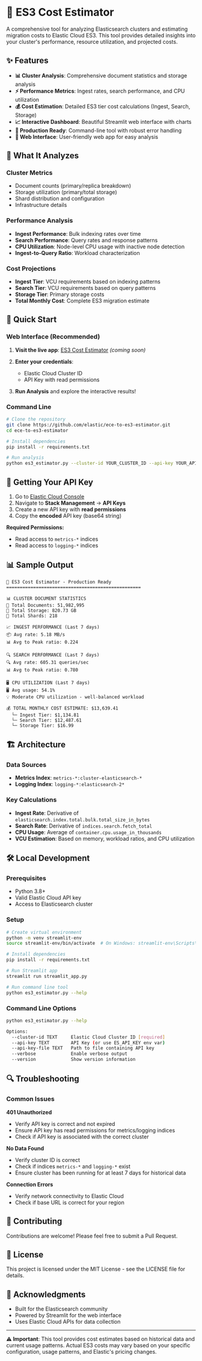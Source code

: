 # 🚀 ES3 Cost Estimator

A comprehensive tool for analyzing Elasticsearch clusters and estimating migration costs to Elastic Cloud ES3. This tool provides detailed insights into your cluster's performance, resource utilization, and projected costs.

## ✨ Features

- **📊 Cluster Analysis**: Comprehensive document statistics and storage analysis
- **⚡ Performance Metrics**: Ingest rates, search performance, and CPU utilization
- **💰 Cost Estimation**: Detailed ES3 tier cost calculations (Ingest, Search, Storage)
- **📈 Interactive Dashboard**: Beautiful Streamlit web interface with charts
- **🔧 Production Ready**: Command-line tool with robust error handling
- **📱 Web Interface**: User-friendly web app for easy analysis

## 🎯 What It Analyzes

### Cluster Metrics
- Document counts (primary/replica breakdown)
- Storage utilization (primary/total storage)
- Shard distribution and configuration
- Infrastructure details

### Performance Analysis
- **Ingest Performance**: Bulk indexing rates over time
- **Search Performance**: Query rates and response patterns  
- **CPU Utilization**: Node-level CPU usage with inactive node detection
- **Ingest-to-Query Ratio**: Workload characterization

### Cost Projections
- **Ingest Tier**: VCU requirements based on indexing patterns
- **Search Tier**: VCU requirements based on query patterns
- **Storage Tier**: Primary storage costs
- **Total Monthly Cost**: Complete ES3 migration estimate

## 🚀 Quick Start

### Web Interface (Recommended)

1. **Visit the live app**: [ES3 Cost Estimator](https://your-app-url.streamlit.app) *(coming soon)*

2. **Enter your credentials**:
   - Elastic Cloud Cluster ID
   - API Key with read permissions

3. **Run Analysis** and explore the interactive results!

### Command Line

```bash
# Clone the repository
git clone https://github.com/elastic/ece-to-es3-estimator.git
cd ece-to-es3-estimator

# Install dependencies
pip install -r requirements.txt

# Run analysis
python es3_estimator.py --cluster-id YOUR_CLUSTER_ID --api-key YOUR_API_KEY
```

## 🔑 Getting Your API Key

1. Go to [Elastic Cloud Console](https://cloud.elastic.co)
2. Navigate to **Stack Management** → **API Keys**
3. Create a new API key with **read permissions**
4. Copy the **encoded** API key (base64 string)

**Required Permissions:**
- Read access to `metrics-*` indices
- Read access to `logging-*` indices

## 📊 Sample Output

```
🚀 ES3 Cost Estimator - Production Ready
==================================================

📊 CLUSTER DOCUMENT STATISTICS
📄 Total Documents: 51,982,995
💾 Total Storage: 820.73 GB
🔗 Total Shards: 218

📈 INGEST PERFORMANCE (Last 7 days)
📦 Avg rate: 5.18 MB/s
📊 Avg to Peak ratio: 0.224

🔍 SEARCH PERFORMANCE (Last 7 days)  
🔍 Avg rate: 605.31 queries/sec
📊 Avg to Peak ratio: 0.780

🖥️ CPU UTILIZATION (Last 7 days)
🖥️ Avg usage: 54.1%
💡 Moderate CPU utilization - well-balanced workload

💰 TOTAL MONTHLY COST ESTIMATE: $13,639.41
  └─ Ingest Tier: $1,134.81
  └─ Search Tier: $12,487.61  
  └─ Storage Tier: $16.99
```

## 🏗️ Architecture

### Data Sources
- **Metrics Index**: `metrics-*:cluster-elasticsearch-*`
- **Logging Index**: `logging-*:elasticsearch-2*`

### Key Calculations
- **Ingest Rate**: Derivative of `elasticsearch.index.total.bulk.total_size_in_bytes`
- **Search Rate**: Derivative of `indices.search.fetch_total`
- **CPU Usage**: Average of `container.cpu.usage_in_thousands`
- **VCU Estimation**: Based on memory, workload ratios, and CPU utilization

## 🛠️ Local Development

### Prerequisites
- Python 3.8+
- Valid Elastic Cloud API key
- Access to Elasticsearch cluster

### Setup
```bash
# Create virtual environment
python -m venv streamlit-env
source streamlit-env/bin/activate  # On Windows: streamlit-env\Scripts\activate

# Install dependencies
pip install -r requirements.txt

# Run Streamlit app
streamlit run streamlit_app.py

# Run command line tool
python es3_estimator.py --help
```

### Command Line Options
```bash
python es3_estimator.py --help

Options:
  --cluster-id TEXT     Elastic Cloud Cluster ID [required]
  --api-key TEXT        API Key (or use ES_API_KEY env var)
  --api-key-file TEXT   Path to file containing API key
  --verbose             Enable verbose output
  --version             Show version information
```

## 🔍 Troubleshooting

### Common Issues

**401 Unauthorized**
- Verify API key is correct and not expired
- Ensure API key has read permissions for metrics/logging indices
- Check if API key is associated with the correct cluster

**No Data Found**
- Verify cluster ID is correct
- Check if indices `metrics-*` and `logging-*` exist
- Ensure cluster has been running for at least 7 days for historical data

**Connection Errors**
- Verify network connectivity to Elastic Cloud
- Check if base URL is correct for your region

## 🤝 Contributing

Contributions are welcome! Please feel free to submit a Pull Request.

## 📄 License

This project is licensed under the MIT License - see the LICENSE file for details.

## 🙏 Acknowledgments

- Built for the Elasticsearch community
- Powered by Streamlit for the web interface
- Uses Elastic Cloud APIs for data collection

---

**⚠️ Important**: This tool provides cost estimates based on historical data and current usage patterns. Actual ES3 costs may vary based on your specific configuration, usage patterns, and Elastic's pricing changes.
